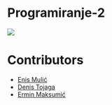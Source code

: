 # Programiranje-2

[<img src="https://discordapp.com/api/guilds/440055845552914433/widget.png" align="center">](https://discord.gg/rsheCEV)


# Contributors

* [Enis Mulić](https://github.com/PancakeAlchemist)  
* [Denis Tojaga](https://github.com/Denis-Tojaga)
* [Ermin Maksumić](https://github.com/ErminMaksumic)
